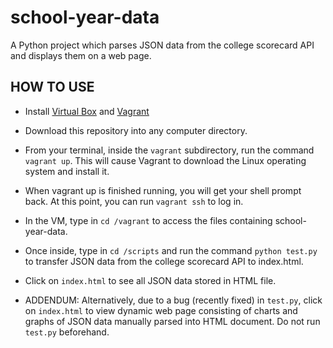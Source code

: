 # school-year-data
A Python project which parses JSON data from the college scorecard API and displays them on a web page.

## HOW TO USE

- Install [Virtual Box](https://www.virtualbox.org/wiki/Download_Old_Builds_5_1) and [Vagrant](https://www.vagrantup.com/downloads.html)

- Download this repository into any computer directory.

- From your terminal, inside the ```vagrant``` subdirectory, run the command ```vagrant up```. This will cause Vagrant to download the Linux operating system and install it.

- When vagrant up is finished running, you will get your shell prompt back. At this point, you can run ```vagrant ssh``` to log in.

- In the VM, type in ```cd /vagrant``` to access the files containing school-year-data.

- Once inside, type in ```cd /scripts``` and run the command ```python test.py``` to transfer JSON data from the college scorecard API to index.html.

- Click on ```index.html``` to see all JSON data stored in HTML file.

- ADDENDUM: Alternatively, due to a bug (recently fixed) in ```test.py```, click on ```index.html``` to view dynamic web page consisting of charts and graphs of JSON data manually parsed into HTML document. Do not run ```test.py``` beforehand.

